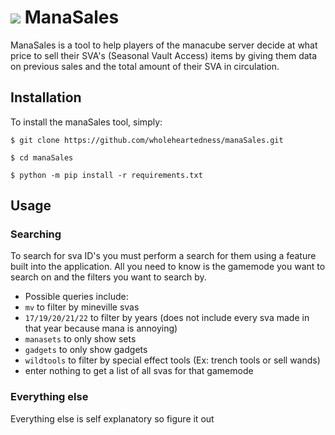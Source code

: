 # [<img src="https://api.manacube.com/img/favicon.webp">](manacube.com) ManaSales

ManaSales is a tool to help players of the manacube server decide at what price to sell their SVA's (Seasonal Vault Access) items by giving them data on previous sales and the total amount of their SVA in circulation.

Installation
------------

To install the manaSales tool, simply:

```console
$ git clone https://github.com/wholeheartedness/manaSales.git

$ cd manaSales

$ python -m pip install -r requirements.txt
```

Usage
-----

### Searching
To search for sva ID's you must perform a search for them using a feature built into the application. All you need to know is the gamemode you want to search on and the filters you want to search by.
 - Possible queries include:
 - `mv` to filter by mineville svas
 - `17/19/20/21/22` to filter by years (does not include every sva made in that year because mana is annoying)
 - `manasets` to only show sets
 - `gadgets` to only show gadgets
 - `wildtools` to filter by special effect tools (Ex: trench tools or sell wands)
 - enter nothing to get a list of all svas for that gamemode

 ### Everything else
 Everything else is self explanatory so figure it out